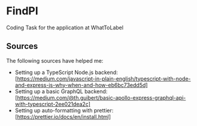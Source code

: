 # FindPI
Coding Task for the application at WhatToLabel

## Sources
The following sources have helped me:
- Setting up a TypeScript Node.js backend: [https://medium.com/javascript-in-plain-english/typescript-with-node-and-express-js-why-when-and-how-eb6bc73edd5d]
- Setting up a basic GraphQL backend: [https://medium.com/@th.guibert/basic-apollo-express-graphql-api-with-typescript-2ee021dea2c]
- Setting up auto-formatting with prettier: [https://prettier.io/docs/en/install.html]

